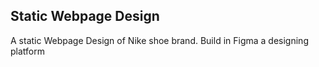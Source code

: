 ## Static Webpage Design
A static Webpage Design of Nike shoe brand.
Build in Figma a designing platform 
